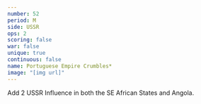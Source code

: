```yaml
---
number: 52
period: M
side: USSR
ops: 2
scoring: false
war: false
unique: true
continuous: false
name: Portuguese Empire Crumbles*
image: "[img url]"
---
```

Add 2 USSR Influence in both the SE African States and Angola.
